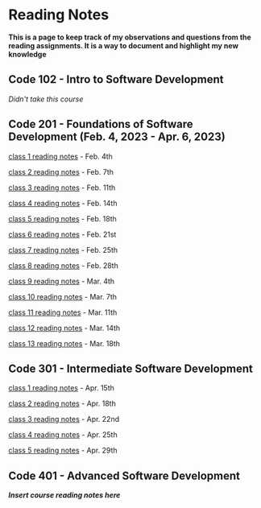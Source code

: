 # Reading Notes

**This is a page to keep track of my observations and questions from the reading assignments. It is a way to document and highlight my new knowledge**

## Code 102 - Intro to Software Development

*Didn't take this course*

## Code 201 - Foundations of Software Development (Feb. 4, 2023 - Apr. 6, 2023)

[class 1 reading notes](/class-01.md) - Feb. 4th

[class 2 reading notes](/class-02.md) - Feb. 7th

[class 3 reading notes](/class-03.md) - Feb. 11th

[class 4 reading notes](/class-04.md) - Feb. 14th

[class 5 reading notes](/class-05.md) - Feb. 18th

[class 6 reading notes](/class-06.md) - Feb. 21st

[class 7 reading notes](/class-07.md) - Feb. 25th

[class 8 reading notes](/class-08.md) - Feb. 28th

[class 9 reading notes](/class-09.md) - Mar. 4th

[class 10 reading notes](/class-10.md) - Mar. 7th

[class 11 reading notes](/class-11.md) - Mar. 11th

[class 12 reading notes](/class-12.md) - Mar. 14th

[class 13 reading notes](/class-13.md) - Mar. 18th

## Code 301 - Intermediate Software Development

[class 1 reading notes](/301-class-01.md) - Apr. 15th

[class 2 reading notes](/301-class-02.md) - Apr. 18th

[class 3 reading notes](/301-class-03.md) - Apr. 22nd

[class 4 reading notes](/301-class-04.md) - Apr. 25th

[class 5 reading notes](/301-class-05.md) - Apr. 29th

## Code 401 - Advanced Software Development

***Insert course reading notes here***
